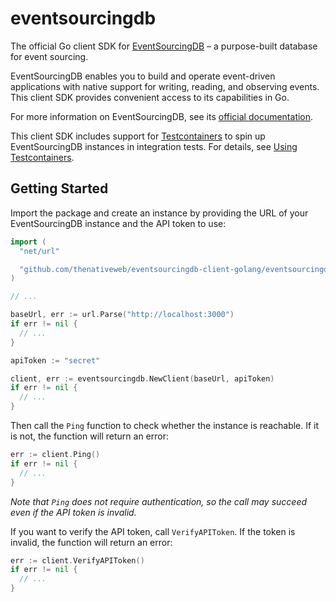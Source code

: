 # eventsourcingdb

The official Go client SDK for [EventSourcingDB](https://www.eventsourcingdb.io) – a purpose-built database for event sourcing.

EventSourcingDB enables you to build and operate event-driven applications with native support for writing, reading, and observing events. This client SDK provides convenient access to its capabilities in Go.

For more information on EventSourcingDB, see its [official documentation](https://docs.eventsourcingdb.io/).

This client SDK includes support for [Testcontainers](https://testcontainers.com/) to spin up EventSourcingDB instances in integration tests. For details, see [Using Testcontainers](#using-testcontainers).

## Getting Started

Import the package and create an instance by providing the URL of your EventSourcingDB instance and the API token to use:

```go
import (
  "net/url"

  "github.com/thenativeweb/eventsourcingdb-client-golang/eventsourcingdb"
)

// ...

baseUrl, err := url.Parse("http://localhost:3000")
if err != nil {
  // ...
}

apiToken := "secret"

client, err := eventsourcingdb.NewClient(baseUrl, apiToken)
if err != nil {
  // ...
}
```

Then call the `Ping` function to check whether the instance is reachable. If it is not, the function will return an error:

```go
err := client.Ping()
if err != nil {
  // ...
}
```

*Note that `Ping` does not require authentication, so the call may succeed even if the API token is invalid.*

If you want to verify the API token, call `VerifyAPIToken`. If the token is invalid, the function will return an error:

```go
err := client.VerifyAPIToken()
if err != nil {
  // ...
}
```
